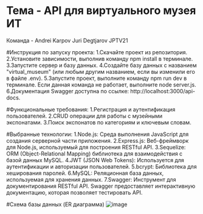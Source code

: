 # Teма - API для виртуального музея ИТ
Команда - 
Andrei Karpov
Juri Degtjarov
JPTV21

#Инструкция по запуску проекта:
1.Скачайте проект из репозитория.
2.Установите зависимости, выполнив команду npm install в терминале.
3.Запустите сервер и базу данных.
4.Создайте базу данных с названием "virtual_museum" (или любым другим названием, если вы изменили его в файле .env).
5.Запустите проект, выполните команду npm run dev в терминале. Если данная команда не работает, выполните node server.js.
6.Документация Swagger доступна по ссылке: http://localhost:3000/api-docs.

#Функциональные требования:
1.Регистрация и аутентификация пользователей.
2.CRUD операции для работы с музейными экспонатами.
3.Поиск экспонатов по категориям и ключевым словам.

#Выбранные технологии:
1.Node.js: Среда выполнения JavaScript для создания серверной части приложения.
2.Express.js: Веб-фреймворк для Node.js, используемый для построения RESTful API.
3.Sequelize: ORM (Object-Relational Mapping) библиотека для взаимодействия с базой данных MySQL.
4.JWT (JSON Web Tokens): Используется для аутентификации и авторизации пользователей.
5.bcrypt: Библиотека для хеширования паролей.
6.MySQL: Реляционная база данных, используемая для хранения данных.
7.Swagger: Инструмент для документирования RESTful API. Swagger предоставляет интерактивную документацию, которая позволяет тестировать API.

#Схема базы данных (ER диаграмма)
![image](https://github.com/AndreiKarpovv/Tema-10/assets/102020536/6906aae4-b49e-4802-a050-8eb1656f489c)
